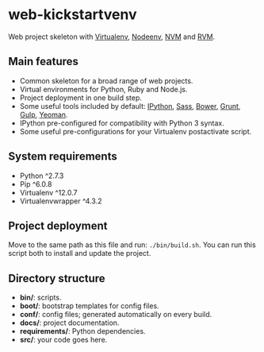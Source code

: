 # web-kickstartvenv

Web project skeleton with [Virtualenv](https://github.com/pypa/virtualenv), [Nodeenv](https://github.com/ekalinin/nodeenv), [NVM](https://github.com/creationix/nvm) and [RVM](https://github.com/wayneeseguin/rvm).

## Main features

- Common skeleton for a broad range of web projects.
- Virtual environments for Python, Ruby and Node.js.
- Project deployment in one build step.
- Some useful tools included by default: [IPython](http://ipython.org/), [Sass](http://sass-lang.com/), [Bower](http://bower.io/), [Grunt](http://gruntjs.com/), [Gulp](http://gulpjs.com/), [Yeoman](http://yeoman.io/).
- IPython pre-configured for compatibility with Python 3 syntax.
- Some useful pre-configurations for your Virtualenv postactivate script.

## System requirements

- Python ^2.7.3
- Pip ^6.0.8
- Virtualenv ^12.0.7
- Virtualenvwrapper ^4.3.2

## Project deployment

Move to the same path as this file and run: `./bin/build.sh`. You can run this script both to install and update the project.

## Directory structure

- **bin/**: scripts.
- **boot/**: bootstrap templates for config files.
- **conf/**: config files; generated automatically on every build.
- **docs/**: project documentation.
- **requirements/**: Python dependencies.
- **src/**: your code goes here.

